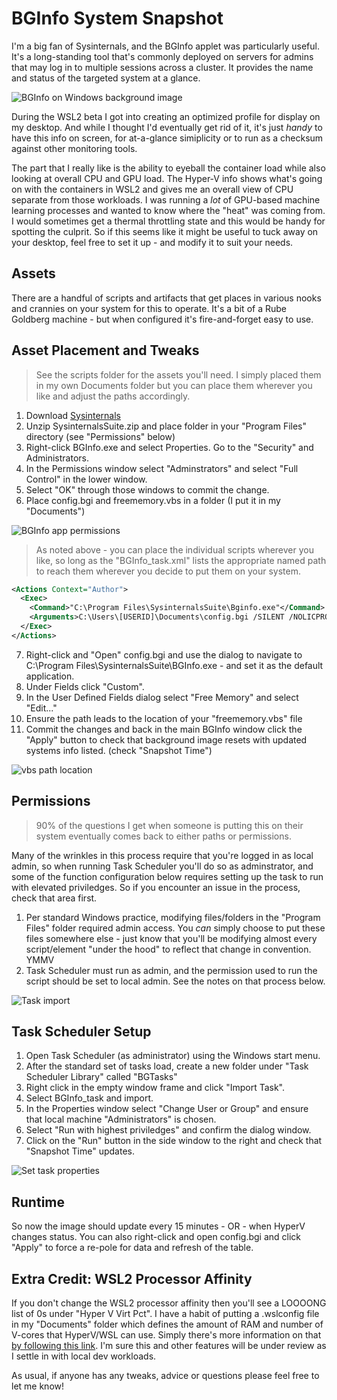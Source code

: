 # BGInfo System Snapshot

I'm a big fan of Sysinternals, and the BGInfo applet was particularly useful. It's a long-standing tool that's commonly deployed on servers for admins that may log in to multiple sessions across a cluster. It provides the name and status of the targeted system at a glance. 

![BGInfo on Windows background image](/images/BGInfo_screengrab.png)

During the WSL2 beta I got into creating an optimized profile for display on my desktop. And while I thought I'd eventually get rid of it, it's just *handy* to have this info on screen, for at-a-glance simiplicity or to run as a checksum against other monitoring tools.

The part that I really like is the ability to eyeball the container load while also looking at overall CPU and GPU load. The Hyper-V info shows what's going on with the containers in WSL2 and gives me an overall view of CPU separate from those workloads. I was running a *lot* of GPU-based machine learning processes and wanted to know where the "heat" was coming from. I would sometimes get a thermal throttling state and this would be handy for spotting the culprit. So if this seems like it might be useful to tuck away on your desktop, feel free to set it up - and modify it to suit your needs.

## Assets

There are a handful of scripts and artifacts that get places in various nooks and crannies on your system for this to operate. It's a bit of a Rube Goldberg machine - but when configured it's fire-and-forget easy to use. 

## Asset Placement and Tweaks

> See the scripts folder for the assets you'll need. I simply placed them in my own Documents folder but you can place them wherever you like and adjust the paths accordingly.

1. Download [Sysinternals](https://docs.microsoft.com/en-us/sysinternals/downloads/sysinternals-suite) 
1. Unzip SysinternalsSuite.zip and place folder in your "Program Files" directory (see "Permissions" below)
1. Right-click BGInfo.exe and select Properties. Go to the "Security" and Administrators.
1. In the Permissions window select "Adminstrators" and select "Full Control" in the lower window.
1. Select "OK" through those windows to commit the change.
1. Place config.bgi and freememory.vbs in a folder (I put it in my "Documents")

![BGInfo app permissions](/images/BGInfo_app-set-permission.png)

> As noted above - you can place the individual scripts wherever you like, so long as the "BGInfo_task.xml" lists the appropriate named path to reach them wherever you decide to put them on your system.

```xml
<Actions Context="Author">
  <Exec>
    <Command>"C:\Program Files\SysinternalsSuite\Bginfo.exe"</Command> 
    <Arguments>C:\Users\[USERID]\Documents\config.bgi /SILENT /NOLICPROMPT /TIMER:0</Arguments>
  </Exec>
</Actions>

```

7. Right-click and "Open" config.bgi and use the dialog to navigate to C:\Program Files\SysinternalsSuite\BGInfo.exe - and set it as the default application.
1. Under Fields click "Custom".
9. In the User Defined Fields dialog select "Free Memory" and select "Edit..."
10. Ensure the path leads to the location of your "freememory.vbs" file
11. Commit the changes and back in the main BGInfo window click the "Apply" button to check that background image resets with updated systems info listed. (check "Snapshot Time")

![vbs path location](/images/BGInfo_vbs-modify-path.png)

## Permissions

> 90% of the questions I get when someone is putting this on their system eventually comes back to either paths or permissions.

Many of the wrinkles in this process require that you're logged in as local admin, so when running Task Scheduler you'll do so as adminstrator, and some of the function configuration below requires setting up the task to run with elevated priviledges. So if you encounter an issue in the process, check that area first.

1. Per standard Windows practice, modifying files/folders in the "Program Files" folder required admin access. You *can* simply choose to put these files somewhere else - just know that you'll be modifying almost every script/element "under the hood" to reflect that change in convention. YMMV
1. Task Scheduler must run as admin, and the permission used to run the script should be set to local admin. See the notes on that process below.

![Task import](/images/BGInfo_import-task.png)

## Task Scheduler Setup

1. Open Task Scheduler (as administrator) using the Windows start menu.
1. After the standard set of tasks load, create a new folder under "Task Scheduler Library" called "BGTasks"
1. Right click in the empty window frame and click "Import Task". 
1. Select BGInfo_task and import.
1. In the Properties window select "Change User or Group" and ensure that local machine "Administrators" is chosen.
1. Select "Run with highest priviledges" and confirm the dialog window.
1. Click on the "Run" button in the side window to the right and check that "Snapshot Time" updates.

![Set task properties](/images/BGInfo_set-task-properties.png)

## Runtime

So now the image should update every 15 minutes - OR - when HyperV changes status. You can also right-click and open config.bgi and click "Apply" to force a re-pole for data and refresh of the table. 

## Extra Credit: WSL2 Processor Affinity

If you don't change the WSL2 processor affinity then you'll see a LOOOONG list of 0s under "Hyper V Virt Pct". I have a habit of putting a .wslconfig file in my "Documents" folder which defines the amount of RAM and number of V-cores that HyperV/WSL can use. Simply there's more information on that [by following this link](https://docs.microsoft.com/en-us/windows/wsl/wsl-config#configure-global-options-with-wslconfig). I'm sure this and other features will be under review as I settle in with local dev workloads.

As usual, if anyone has any tweaks, advice or questions please feel free to let me know!